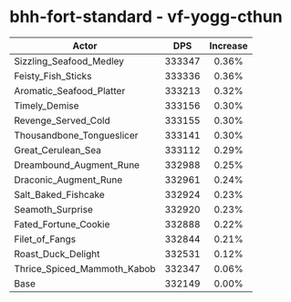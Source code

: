 # bhh-fort-standard - vf-yogg-cthun
| Actor | DPS | Increase |
|---|:---:|:---:|
|Sizzling_Seafood_Medley|333347|0.36%|
|Feisty_Fish_Sticks|333336|0.36%|
|Aromatic_Seafood_Platter|333213|0.32%|
|Timely_Demise|333156|0.30%|
|Revenge_Served_Cold|333155|0.30%|
|Thousandbone_Tongueslicer|333141|0.30%|
|Great_Cerulean_Sea|333112|0.29%|
|Dreambound_Augment_Rune|332988|0.25%|
|Draconic_Augment_Rune|332961|0.24%|
|Salt_Baked_Fishcake|332924|0.23%|
|Seamoth_Surprise|332920|0.23%|
|Fated_Fortune_Cookie|332888|0.22%|
|Filet_of_Fangs|332844|0.21%|
|Roast_Duck_Delight|332531|0.12%|
|Thrice_Spiced_Mammoth_Kabob|332347|0.06%|
|Base|332149|0.00%|
